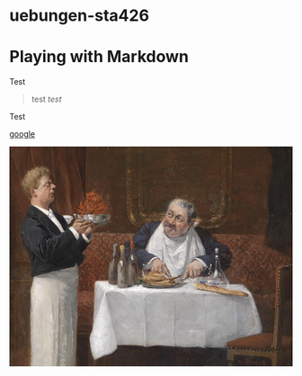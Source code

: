 # uebungen-sta426

Playing with Markdown
=========


Test

> test *test*

Test

[google](http://www.google.com)

![testing](test.jpg)
